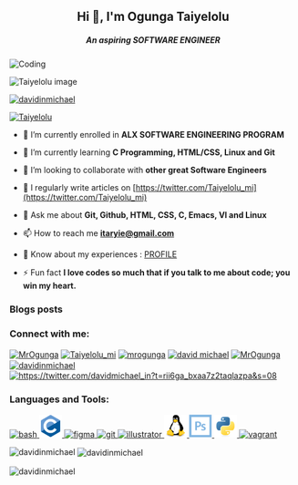 <h2 align="center">Hi 👋, I'm Ogunga Taiyelolu</h2>
<h5 align="center">An aspiring SOFTWARE ENGINEER</h5>

<p><img align="center" alt="Coding" width="800" src="https://i.pinimg.com/originals/91/a7/58/91a7583ade6133c9c1aefa86b1ba6423.gif" /></p>

<p align="left"> <img src="https://komarev.com/ghpvc/?username=MrOgunga&label=Profile%20views&color=0e75b6&style=flat" alt="Taiyelolu image" /> </p>

<p align="left"> <a href="https://github.com/ryo-ma/github-profile-trophy"><img src="https://github-profile-trophy.vercel.app/?username=MrOgunga" alt="davidinmichael" /></a> </p>

<p align="left"> <a href="https://twitter.com/Taiyelolu_mi" target="blank"><img src="https://img.shields.io/twitter/follow/Taiyelolu_mi?logo=twitter&style=for-the-badge" alt="Taiyelolu" /></a> </p>

- 🔭 I’m currently enrolled in **ALX SOFTWARE ENGINEERING PROGRAM**

- 🌱 I’m currently learning **C Programming, HTML/CSS, Linux and Git**

- 👯 I’m looking to collaborate with **other great Software Engineers**

- 📝 I regularly write articles on [https://twitter.com/Taiyelolu_mi](https://twitter.com/Taiyelolu_mi)

- 💬 Ask me about **Git, Github, HTML, CSS, C, Emacs, VI and Linux**

- 📫 How to reach me **itaryie@gmail.com**

- 📄 Know about my experiences : [PROFILE](https://drive.google.com/drive/folders/1vK8sqMbFSkwHl3VhUiNvehGMsnLJKCdQ)

- ⚡ Fun fact **I love codes so much that if you talk to me about code; you win my heart.**

### Blogs posts
<!-- BLOG-POST-LIST:START -->
<!-- BLOG-POST-LIST:END -->

<h3 align="left">Connect with me:</h3>
<p align="left">
<a href="https://www.behance.net/iamogunga" target="blank"><img align="center" src="https://thumbs.dreamstime.com/b/behance-icon-logo-beautiful-meticulously-designed-225149192.jpg"
alt="MrOgunga" height="30" width="40" /></a>
<a href="https://twitter.com/Taiyelolu_mi" target="_blank"><img align="center" src="https://raw.githubusercontent.com/rahuldkjain/github-profile-readme-generator/master/src/images/icons/Social/twitter.svg" alt="Taiyelolu_mi" height="30" width="40" /></a>
<a href="https://stackoverflow.com/users/mrogunga" target="blank"><img align="center" src="https://raw.githubusercontent.com/rahuldkjain/github-profile-readme-generator/master/src/images/icons/Social/stack-overflow.svg" alt="mrogunga" height="30" width="40" /></a>
<a href="https://fb.com/IAMOGUNGA" target="blank"><img align="center" src="https://raw.githubusercontent.com/rahuldkjain/github-profile-readme-generator/master/src/images/icons/Social/facebook.svg" alt="david michael" height="30" width="40" /></a>
<a href="https://www.instagram.com/mr.og________/" target="blank"><img align="center" src="https://raw.githubusercontent.com/rahuldkjain/github-profile-readme-generator/master/src/images/icons/Social/instagram.svg" alt="MrOgunga" height="30" width="40" /></a>
<a href="[https://www.youtube.com/c/davidinmichael](https://www.youtube.com/results?search_query=thebrandnerve)" target="blank"><img align="center" src="https://raw.githubusercontent.com/rahuldkjain/github-profile-readme-generator/master/src/images/icons/Social/youtube.svg" alt="davidinmichael" height="30" width="40" /></a>
<a href="/https://twitter.com/davidmichael_in?t=rii6ga_bxaa7z2taqlazpa&s=08" target="blank"><img align="center" src="https://raw.githubusercontent.com/rahuldkjain/github-profile-readme-generator/master/src/images/icons/Social/rss.svg" alt="https://twitter.com/davidmichael_in?t=rii6ga_bxaa7z2taqlazpa&s=08" height="30" width="40" /></a>
</p>

<h3 align="left">Languages and Tools:</h3>
<p align="left"> <a href="https://www.gnu.org/software/bash/" target="_blank" rel="noreferrer"> <img src="https://www.vectorlogo.zone/logos/gnu_bash/gnu_bash-icon.svg" alt="bash" width="40" height="40"/> </a> <a href="https://www.cprogramming.com/" target="_blank" rel="noreferrer"> <img src="https://raw.githubusercontent.com/devicons/devicon/master/icons/c/c-original.svg" alt="c" width="40" height="40"/> </a> <a href="https://www.figma.com/" target="_blank" rel="noreferrer"> <img src="https://www.vectorlogo.zone/logos/figma/figma-icon.svg" alt="figma" width="40" height="40"/> </a> <a href="https://git-scm.com/" target="_blank" rel="noreferrer"> <img src="https://www.vectorlogo.zone/logos/git-scm/git-scm-icon.svg" alt="git" width="40" height="40"/> </a> <a href="https://www.adobe.com/in/products/illustrator.html" target="_blank" rel="noreferrer"> <img src="https://www.vectorlogo.zone/logos/adobe_illustrator/adobe_illustrator-icon.svg" alt="illustrator" width="40" height="40"/> </a> <a href="https://www.linux.org/" target="_blank" rel="noreferrer"> <img src="https://raw.githubusercontent.com/devicons/devicon/master/icons/linux/linux-original.svg" alt="linux" width="40" height="40"/> </a> <a href="https://www.photoshop.com/en" target="_blank" rel="noreferrer"> <img src="https://raw.githubusercontent.com/devicons/devicon/master/icons/photoshop/photoshop-line.svg" alt="photoshop" width="40" height="40"/> </a> <a href="https://www.python.org" target="_blank" rel="noreferrer"> <img src="https://raw.githubusercontent.com/devicons/devicon/master/icons/python/python-original.svg" alt="python" width="40" height="40"/> </a> <a href="https://www.vagrantup.com/" target="_blank" rel="noreferrer"> <img src="https://www.vectorlogo.zone/logos/vagrantup/vagrantup-icon.svg" alt="vagrant" width="40" height="40"/> </a> </p>

<p><img align="left" src="https://github-readme-stats.vercel.app/api/top-langs?username=davidinmichael&show_icons=true&locale=en&layout=compact" alt="davidinmichael" /></p>

<p>&nbsp;<img align="center" src="https://github-readme-stats.vercel.app/api?username=davidinmichael&show_icons=true&locale=en" alt="davidinmichael" /></p>

<p><img align="center" src="https://github-readme-streak-stats.herokuapp.com/?user=davidinmichael&" alt="davidinmichael" /></p>

